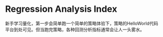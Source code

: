 # Regression Analysis Index

新手学习量化，第一步会简单跑一个简单的策略体验下，策略的HelloWorld代码平台到处可见。但当跑完策略，各种回测分析指标通常会让人一头雾水。